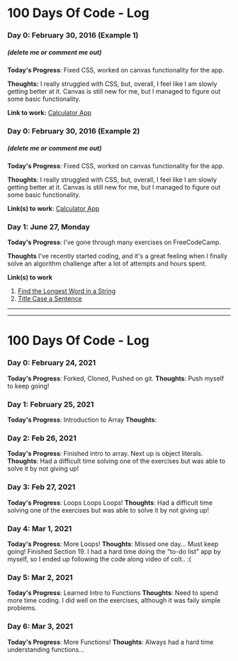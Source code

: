 # 100 Days Of Code - Log

### Day 0: February 30, 2016 (Example 1)
##### (delete me or comment me out)

**Today's Progress**: Fixed CSS, worked on canvas functionality for the app.

**Thoughts:** I really struggled with CSS, but, overall, I feel like I am slowly getting better at it. Canvas is still new for me, but I managed to figure out some basic functionality.

**Link to work:** [Calculator App](http://www.example.com)

### Day 0: February 30, 2016 (Example 2)
##### (delete me or comment me out)

**Today's Progress**: Fixed CSS, worked on canvas functionality for the app.

**Thoughts**: I really struggled with CSS, but, overall, I feel like I am slowly getting better at it. Canvas is still new for me, but I managed to figure out some basic functionality.

**Link(s) to work**: [Calculator App](http://www.example.com)


### Day 1: June 27, Monday

**Today's Progress**: I've gone through many exercises on FreeCodeCamp.

**Thoughts** I've recently started coding, and it's a great feeling when I finally solve an algorithm challenge after a lot of attempts and hours spent.

**Link(s) to work**
1. [Find the Longest Word in a String](https://www.freecodecamp.com/challenges/find-the-longest-word-in-a-string)
2. [Title Case a Sentence](https://www.freecodecamp.com/challenges/title-case-a-sentence)
------------------------------------------
------------------------------------------

# 100 Days Of Code - Log
### Day 0: February 24, 2021
**Today's Progress**: Forked, Cloned, Pushed on git.
**Thoughts**: Push myself to keep going!

### Day 1: February 25, 2021
**Today's Progress**: Introduction to Array
**Thoughts**: 

### Day 2: Feb 26, 2021
**Today's Progress**: Finished intro to array. Next up is object literals.
**Thoughts**: Had a difficult time solving one of the exercises but was able to solve it by not giving up!

### Day 3: Feb 27, 2021
**Today's Progress**: Loops Loops Loops!
**Thoughts**: Had a difficult time solving one of the exercises but was able to solve it by not giving up!

### Day 4: Mar 1, 2021
**Today's Progress**: More Loops!
**Thoughts**: Missed one day... Must keep going! Finished Section 19. I had a hard time doing the "to-do list" app by myself, so I ended up following the code along video of colt.. :(

### Day 5: Mar 2, 2021
**Today's Progress**: Learned Intro to Functions
**Thoughts**: Need to spend more time coding. I did well on the exercises, although it was faily simple problems.


### Day 6: Mar 3, 2021
**Today's Progress**: More Functions!
**Thoughts**: Always had a hard time understanding functions...
